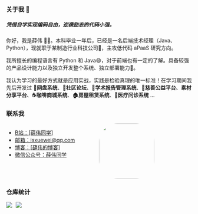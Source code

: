 ### 关于我 👋

##### 凭借自学实现编码自由，逆袭励志的代码小强。

你好，我是薛伟 😶‍🌫️。本科毕业一年后，已经是一名后端技术经理（Java、Python），现就职于某制造行业科技公司🔩，主攻低代码 aPaaS 研究方向。

我所擅长的编程语言有 Python 和 Java😄，对于前端也有一定的了解。具备较强的产品设计能力以及独立开发整个系统、独立部署能力🔧。

我认为学习的最好方式就是应用实战，实践是检验真理的唯一标准！在学习期间我先后开发过 **📁网盘系统**、**💬社区论坛**、**📔学术报告管理系统**、**💝慈善公益平台**、**素材分享平台**、**☕咖啡商城系统**、**🏠房屋租赁系统**、**🏥医疗问诊系统** ...

### 联系我

<div style="display: flex; flex-wrap: wrap;">
	<span style="width: 50%">
	    <ul>
        	<li><a href="https://space.bilibili.com/301320288"> B站：[薛伟同学]</a></li>
        	<li><a href="mailto:isxuewei@qq.com"> 邮箱：isxuewei@qq.com</a></li>
        	<li><a href="http://xuewei.world/"> 博客：[薛伟的博客]</a></li>
        	<li><a href="javascript:alert('请扫描右侧二维码')"> 微信公众号：薛伟同学</a></li>
        </ul>
	</span>
	<span style="width: 50%">
		<img style="width: 150px;border-radius: 50px" src="https://xuewei-blog.oss-cn-beijing.aliyuncs.com/qrcode_for_gh_60278d1f57de_344.jpg">
	</span>
</div>

### 仓库统计

<div style="display: flex; flex-wrap: wrap;">
    <img src="https://github-readme-stats.vercel.app/api?username=373675032&?count_private=true&show_icons=true&hide=contribs&layout=donut-vertical&card_width=450" style="margin-right: 10px;">
    <img src="https://github-readme-stats.vercel.app/api/top-langs/?username=373675032&layout=compact&card_width=450">
</div>
